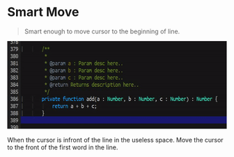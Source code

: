 # Smart Move
> Smart enough to move cursor to the beginning of line.

<p align="center">
  <img src="./smart-move.gif" width="600" height="202"/>
</p>

When the cursor is infront of the line in the useless space. 
Move the cursor to the front of the first word in the line.
